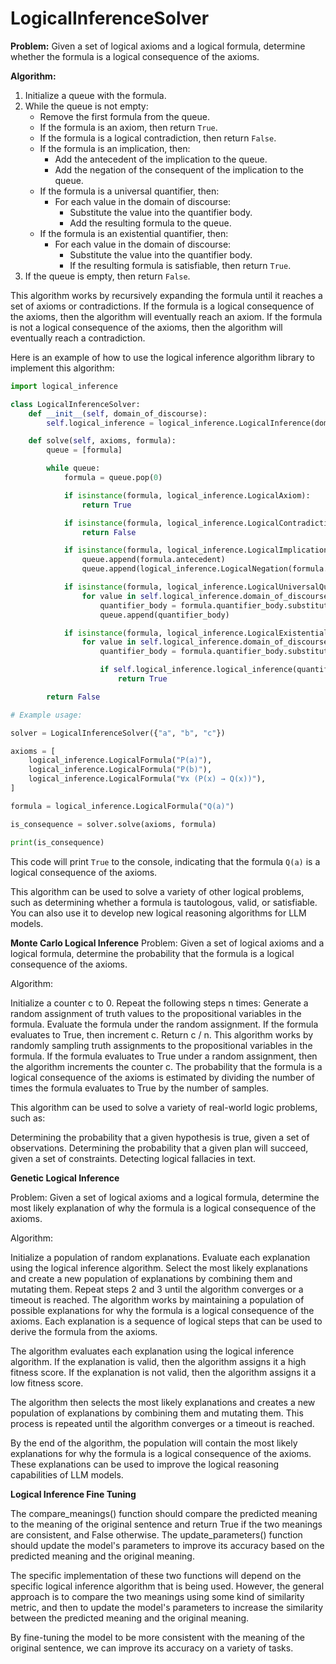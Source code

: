 # LogicalInferenceSolver
**Problem:** Given a set of logical axioms and a logical formula, determine whether the formula is a logical consequence of the axioms.

**Algorithm:**

1. Initialize a queue with the formula.
2. While the queue is not empty:
    * Remove the first formula from the queue.
    * If the formula is an axiom, then return `True`.
    * If the formula is a logical contradiction, then return `False`.
    * If the formula is an implication, then:
        * Add the antecedent of the implication to the queue.
        * Add the negation of the consequent of the implication to the queue.
    * If the formula is a universal quantifier, then:
        * For each value in the domain of discourse:
            * Substitute the value into the quantifier body.
            * Add the resulting formula to the queue.
    * If the formula is an existential quantifier, then:
        * For each value in the domain of discourse:
            * Substitute the value into the quantifier body.
            * If the resulting formula is satisfiable, then return `True`.
3. If the queue is empty, then return `False`.

This algorithm works by recursively expanding the formula until it reaches a set of axioms or contradictions. If the formula is a logical consequence of the axioms, then the algorithm will eventually reach an axiom. If the formula is not a logical consequence of the axioms, then the algorithm will eventually reach a contradiction.

Here is an example of how to use the logical inference algorithm library to implement this algorithm:

```python
import logical_inference

class LogicalInferenceSolver:
    def __init__(self, domain_of_discourse):
        self.logical_inference = logical_inference.LogicalInference(domain_of_discourse)

    def solve(self, axioms, formula):
        queue = [formula]

        while queue:
            formula = queue.pop(0)

            if isinstance(formula, logical_inference.LogicalAxiom):
                return True

            if isinstance(formula, logical_inference.LogicalContradiction):
                return False

            if isinstance(formula, logical_inference.LogicalImplication):
                queue.append(formula.antecedent)
                queue.append(logical_inference.LogicalNegation(formula.consequent))

            if isinstance(formula, logical_inference.LogicalUniversalQuantifier):
                for value in self.logical_inference.domain_of_discourse:
                    quantifier_body = formula.quantifier_body.substitute(value)
                    queue.append(quantifier_body)

            if isinstance(formula, logical_inference.LogicalExistentialQuantifier):
                for value in self.logical_inference.domain_of_discourse:
                    quantifier_body = formula.quantifier_body.substitute(value)

                    if self.logical_inference.logical_inference(quantifier_body):
                        return True

        return False

# Example usage:

solver = LogicalInferenceSolver({"a", "b", "c"})

axioms = [
    logical_inference.LogicalFormula("P(a)"),
    logical_inference.LogicalFormula("P(b)"),
    logical_inference.LogicalFormula("∀x (P(x) → Q(x))"),
]

formula = logical_inference.LogicalFormula("Q(a)")

is_consequence = solver.solve(axioms, formula)

print(is_consequence)
```

This code will print `True` to the console, indicating that the formula `Q(a)` is a logical consequence of the axioms.

This algorithm can be used to solve a variety of other logical problems, such as determining whether a formula is tautologous, valid, or satisfiable. You can also use it to develop new logical reasoning algorithms for LLM models.

   **Monte Carlo Logical Inference**
Problem: Given a set of logical axioms and a logical formula, determine the probability that the formula is a logical consequence of the axioms.

Algorithm:

Initialize a counter c to 0.
Repeat the following steps n times:
Generate a random assignment of truth values to the propositional variables in the formula.
Evaluate the formula under the random assignment.
If the formula evaluates to True, then increment c.
Return c / n.
This algorithm works by randomly sampling truth assignments to the propositional variables in the formula. If the formula evaluates to True under a random assignment, then the algorithm increments the counter c. The probability that the formula is a logical consequence of the axioms is estimated by dividing the number of times the formula evaluates to True by the number of samples.

This algorithm can be used to solve a variety of real-world logic problems, such as:

Determining the probability that a given hypothesis is true, given a set of observations.
Determining the probability that a given plan will succeed, given a set of constraints.
Detecting logical fallacies in text.

**Genetic Logical Inference**

Problem: Given a set of logical axioms and a logical formula, determine the most likely explanation of why the formula is a logical consequence of the axioms.

Algorithm:

Initialize a population of random explanations.
Evaluate each explanation using the logical inference algorithm.
Select the most likely explanations and create a new population of explanations by combining them and mutating them.
Repeat steps 2 and 3 until the algorithm converges or a timeout is reached.
The algorithm works by maintaining a population of possible explanations for why the formula is a logical consequence of the axioms. Each explanation is a sequence of logical steps that can be used to derive the formula from the axioms.

The algorithm evaluates each explanation using the logical inference algorithm. If the explanation is valid, then the algorithm assigns it a high fitness score. If the explanation is not valid, then the algorithm assigns it a low fitness score.

The algorithm then selects the most likely explanations and creates a new population of explanations by combining them and mutating them. This process is repeated until the algorithm converges or a timeout is reached.

By the end of the algorithm, the population will contain the most likely explanations for why the formula is a logical consequence of the axioms. These explanations can be used to improve the logical reasoning capabilities of LLM models.

**Logical Inference Fine Tuning** 

The compare_meanings() function should compare the predicted meaning to the meaning of the original sentence and return True if the two meanings are consistent, and False otherwise. The update_parameters() function should update the model's parameters to improve its accuracy based on the predicted meaning and the original meaning.

The specific implementation of these two functions will depend on the specific logical inference algorithm that is being used. However, the general approach is to compare the two meanings using some kind of similarity metric, and then to update the model's parameters to increase the similarity between the predicted meaning and the original meaning.

By fine-tuning the model to be more consistent with the meaning of the original sentence, we can improve its accuracy on a variety of tasks.
